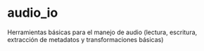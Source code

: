 # audio_io
Herramientas básicas para el manejo de audio (lectura, escritura, extracción de metadatos y transformaciones básicas)

